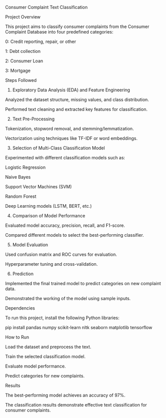 Consumer Complaint Text Classification

Project Overview

This project aims to classify consumer complaints from the Consumer Complaint Database into four predefined categories:

0: Credit reporting, repair, or other

1: Debt collection

2: Consumer Loan

3: Mortgage

Steps Followed

1. Exploratory Data Analysis (EDA) and Feature Engineering

Analyzed the dataset structure, missing values, and class distribution.

Performed text cleaning and extracted key features for classification.

2. Text Pre-Processing

Tokenization, stopword removal, and stemming/lemmatization.

Vectorization using techniques like TF-IDF or word embeddings.

3. Selection of Multi-Class Classification Model

Experimented with different classification models such as:

Logistic Regression

Naive Bayes

Support Vector Machines (SVM)

Random Forest

Deep Learning models (LSTM, BERT, etc.)

4. Comparison of Model Performance

Evaluated model accuracy, precision, recall, and F1-score.

Compared different models to select the best-performing classifier.

5. Model Evaluation

Used confusion matrix and ROC curves for evaluation.

Hyperparameter tuning and cross-validation.

6. Prediction

Implemented the final trained model to predict categories on new complaint data.

Demonstrated the working of the model using sample inputs.

Dependencies

To run this project, install the following Python libraries:

pip install pandas numpy scikit-learn nltk seaborn matplotlib tensorflow

How to Run

Load the dataset and preprocess the text.

Train the selected classification model.

Evaluate model performance.

Predict categories for new complaints.

Results

The best-performing model achieves an accuracy of 97%.

The classification results demonstrate effective text classification for consumer complaints.

